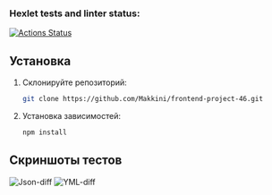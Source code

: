 ### Hexlet tests and linter status:
[![Actions Status](https://github.com/Makkini/frontend-project-46/actions/workflows/hexlet-check.yml/badge.svg)](https://github.com/Makkini/frontend-project-46/actions)

## Установка
1. Склонируйте репозиторий:
   ```bash
   git clone https://github.com/Makkini/frontend-project-46.git
2. Установка зависимостей:
    ```bash
   npm install

## Скриншоты тестов
![Json-diff](images/jsondiff.JPG)
![YML-diff](images/ymldiff.JPG)


